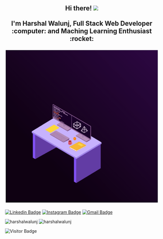 <h2 align="center">
 <abc>
  <br>Hi there! <img src="https://user-images.githubusercontent.com/42378118/110234147-e3259600-7f4e-11eb-95be-0c4047144dea.gif" width="30"><br>
  <br> I'm Harshal Walunj, Full Stack Web Developer :computer: and Maching Learning Enthusiast :rocket:
<br>
  <br>
    <img src="./Assets/55383-web-development-animation.gif" alt="Coder GIF" width="500">
 </abc>
</h2> 

[![Linkedin Badge](https://img.shields.io/badge/-HarshalWalunj-blue?style=flat-square&logo=Linkedin&logoColor=white&link=https://www.linkedin.com/in/harshalwalunj127/)](https://www.linkedin.com/in/harshalwalunj127/)
[![Instagram Badge](https://img.shields.io/badge/-harshal127-e4405f?style=flat-square&logo=Instagram&logoColor=white&link=https://www.instagram.com/harshal127/)](https://www.instagram.com/harshal127/)
[![Gmail Badge](https://img.shields.io/badge/-harshalwalunj49@gmail.com-d14836?style=flat-square&logo=Gmail&logoColor=white&link=mailto:harshalwalunj49@gmail.com)](mailto:harshalwalunj49@gmail.com)


<img src="https://github-readme-stats.vercel.app/api?username=harshal239&count_private=true&show_icons=true&theme=graywhite" alt="harshalwalunj" />
<img align="top" src="https://github-readme-stats.vercel.app/api/top-langs/?username=harshal239&hide=TeX&layout=compact&theme=graywhite" alt="harshalwalunj" />


![Visitor Badge](https://visitor-badge.laobi.icu/badge?page_id=harshal239)
